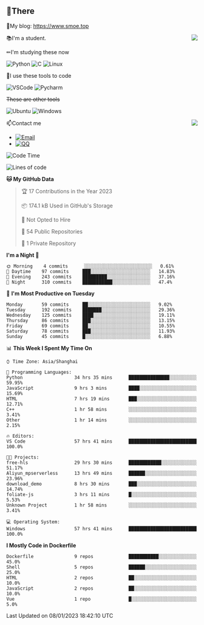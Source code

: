 
## 👏There

📰My blog: https://www.smoe.top

<img align="right" src="https://github-readme-stats.vercel.app/api/top-langs/?username=AkashiCoin"/>


📚I'm a student.

✏I'm studying these now

![Python](https://img.shields.io/badge/-Python-blue?style=flat-square&logo=Python&logoColor=fff)
![C](https://img.shields.io/badge/-C-585858?style=flat-square&logo=C&logoColor=fff)
![Linux](https://img.shields.io/badge/-Linux-black?style=flat-square&logo=Linux&logoColor=fff)

🔨I use these tools to code

![VSCode](https://img.shields.io/badge/-VSCode-blue?style=flat-square&logo=visualstudiocode&logoColor=fff)
![Pycharm](https://img.shields.io/badge/-Pycharm-green?style=flat-square&logo=pycharm&logoColor=fff)

 ~~These are other tools~~

![Ubuntu](https://img.shields.io/badge/-Ubuntu-orange?style=flat-square&logo=Ubuntu&logoColor=fff)
![Windows](https://img.shields.io/badge/-Windows-blue?style=flat-square&logo=Windows&logoColor=fff)

<img align="right" src="https://github-readme-stats.vercel.app/api?username=AkashiCoin" />


📫Contact me

* [![Email](https://img.shields.io/badge/Email-l1040186796@gmail.com-1?style=social&logoColor=fff)](mailto:l1040186796@gmail.com)
* [![QQ](https://img.shields.io/badge/QQ-1040186796-1?style=social&logoColor=fff)](tencent://AddContact/?fromId=45&fromSubId=1&subcmd=all&uin=1040186796&website=www.oicqzone.com)

<!--START_SECTION:waka-->
![Code Time](http://img.shields.io/badge/Code%20Time-421%20hrs%2031%20mins-blue)

![Lines of code](https://img.shields.io/badge/From%20Hello%20World%20I%27ve%20Written-105%20Thousand%20lines%20of%20code-blue)

**🐱 My GitHub Data** 

> 🏆 17 Contributions in the Year 2023
 > 
> 📦 174.1 kB Used in GitHub's Storage 
 > 
> 🚫 Not Opted to Hire
 > 
> 📜 54 Public Repositories 
 > 
> 🔑 1 Private Repository 
 > 
**I'm a Night 🦉** 

```text
🌞 Morning    4 commits      ░░░░░░░░░░░░░░░░░░░░░░░░░   0.61% 
🌆 Daytime    97 commits     ███░░░░░░░░░░░░░░░░░░░░░░   14.83% 
🌃 Evening    243 commits    █████████░░░░░░░░░░░░░░░░   37.16% 
🌙 Night      310 commits    ███████████░░░░░░░░░░░░░░   47.4%

```
📅 **I'm Most Productive on Tuesday** 

```text
Monday       59 commits     ██░░░░░░░░░░░░░░░░░░░░░░░   9.02% 
Tuesday      192 commits    ███████░░░░░░░░░░░░░░░░░░   29.36% 
Wednesday    125 commits    ████░░░░░░░░░░░░░░░░░░░░░   19.11% 
Thursday     86 commits     ███░░░░░░░░░░░░░░░░░░░░░░   13.15% 
Friday       69 commits     ██░░░░░░░░░░░░░░░░░░░░░░░   10.55% 
Saturday     78 commits     ███░░░░░░░░░░░░░░░░░░░░░░   11.93% 
Sunday       45 commits     █░░░░░░░░░░░░░░░░░░░░░░░░   6.88%

```


📊 **This Week I Spent My Time On** 

```text
⌚︎ Time Zone: Asia/Shanghai

💬 Programming Languages: 
Python                   34 hrs 35 mins      ███████████████░░░░░░░░░░   59.95% 
JavaScript               9 hrs 3 mins        ████░░░░░░░░░░░░░░░░░░░░░   15.69% 
HTML                     7 hrs 19 mins       ███░░░░░░░░░░░░░░░░░░░░░░   12.71% 
C++                      1 hr 58 mins        ░░░░░░░░░░░░░░░░░░░░░░░░░   3.41% 
Other                    1 hr 14 mins        ░░░░░░░░░░░░░░░░░░░░░░░░░   2.15%

🔥 Editors: 
VS Code                  57 hrs 41 mins      █████████████████████████   100.0%

🐱‍💻 Projects: 
free-hls                 29 hrs 30 mins      ████████████░░░░░░░░░░░░░   51.17% 
Aliyun_mpserverless      13 hrs 49 mins      ██████░░░░░░░░░░░░░░░░░░░   23.96% 
download_demo            8 hrs 30 mins       ███░░░░░░░░░░░░░░░░░░░░░░   14.74% 
foliate-js               3 hrs 11 mins       █░░░░░░░░░░░░░░░░░░░░░░░░   5.53% 
Unknown Project          1 hr 58 mins        ░░░░░░░░░░░░░░░░░░░░░░░░░   3.41%

💻 Operating System: 
Windows                  57 hrs 41 mins      █████████████████████████   100.0%

```

**I Mostly Code in Dockerfile** 

```text
Dockerfile               9 repos             ███████████░░░░░░░░░░░░░░   45.0% 
Shell                    5 repos             ██████░░░░░░░░░░░░░░░░░░░   25.0% 
HTML                     2 repos             ██░░░░░░░░░░░░░░░░░░░░░░░   10.0% 
JavaScript               2 repos             ██░░░░░░░░░░░░░░░░░░░░░░░   10.0% 
Vue                      1 repo              █░░░░░░░░░░░░░░░░░░░░░░░░   5.0%

```



 Last Updated on 08/01/2023 18:42:10 UTC
<!--END_SECTION:waka-->
